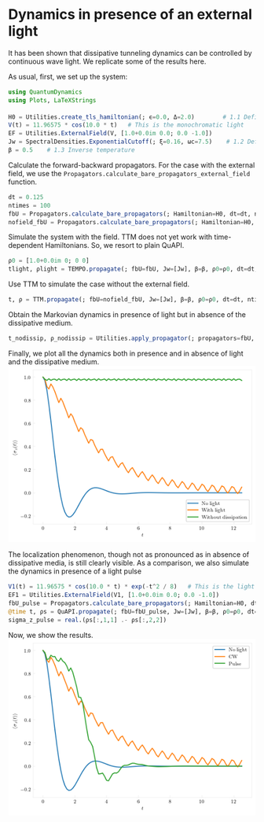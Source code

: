 # Dynamics in presence of an external light

It has been shown that dissipative tunneling dynamics can be controlled by continuous wave light. We replicate some of the results here. 

As usual, first, we set up the system:
```julia
using QuantumDynamics
using Plots, LaTeXStrings

H0 = Utilities.create_tls_hamiltonian(; ϵ=0.0, Δ=2.0)        # 1.1 Define the system Hamiltonian
V(t) = 11.96575 * cos(10.0 * t)   # This is the monochromatic light
EF = Utilities.ExternalField(V, [1.0+0.0im 0.0; 0.0 -1.0])
Jw = SpectralDensities.ExponentialCutoff(; ξ=0.16, ωc=7.5)    # 1.2 Define the spectral density
β = 0.5    # 1.3 Inverse temperature
```

Calculate the forward-backward propagators. For the case with the external field, we use the `Propagators.calculate_bare_propagators_external_field` function.
```julia
dt = 0.125
ntimes = 100
fbU = Propagators.calculate_bare_propagators(; Hamiltonian=H0, dt=dt, ntimes=ntimes, external_fields=[EF])
nofield_fbU = Propagators.calculate_bare_propagators(; Hamiltonian=H0, dt=dt, ntimes=ntimes)
```

Simulate the system with the field. TTM does not yet work with time-dependent Hamiltonians. So, we resort to plain QuAPI.
```julia
ρ0 = [1.0+0.0im 0; 0 0]
tlight, ρlight = TEMPO.propagate(; fbU=fbU, Jw=[Jw], β=β, ρ0=ρ0, dt=dt, ntimes=ntimes, kmax=9)
```

Use TTM to simulate the case without the external field.
```julia
t, ρ = TTM.propagate(; fbU=nofield_fbU, Jw=[Jw], β=β, ρ0=ρ0, dt=dt, ntimes=ntimes, rmax=9, extraargs=QuAPI.QuAPIArgs(), path_integral_routine=QuAPI.build_augmented_propagator)
```

Obtain the Markovian dynamics in presence of light but in absence of the dissipative medium. 
```julia
t_nodissip, ρ_nodissip = Utilities.apply_propagator(; propagators=fbU, ρ0=ρ0, ntimes=ntimes, dt=dt)
```

Finally, we plot all the dynamics both in presence and in absence of light and the dissipative medium.
![Light Plot](../tutorial_examples/light.png)

The localization phenomenon, though not as pronounced as in absence of dissipative media, is still clearly visible. As a comparison, we also simulate the dynamics in presence of a light pulse
```julia
V1(t) = 11.96575 * cos(10.0 * t) * exp(-t^2 / 8)   # This is the light pulse
EF1 = Utilities.ExternalField(V1, [1.0+0.0im 0.0; 0.0 -1.0])
fbU_pulse = Propagators.calculate_bare_propagators(; Hamiltonian=H0, dt=dt, ntimes=ntimes, external_fields=[EF1])
@time t, ρs = QuAPI.propagate(; fbU=fbU_pulse, Jw=[Jw], β=β, ρ0=ρ0, dt=dt, ntimes=ntimes, kmax=9)
sigma_z_pulse = real.(ρs[:,1,1] .- ρs[:,2,2])
```

Now, we show the results.
![Light pulse](../tutorial_examples/light_pulse.png)